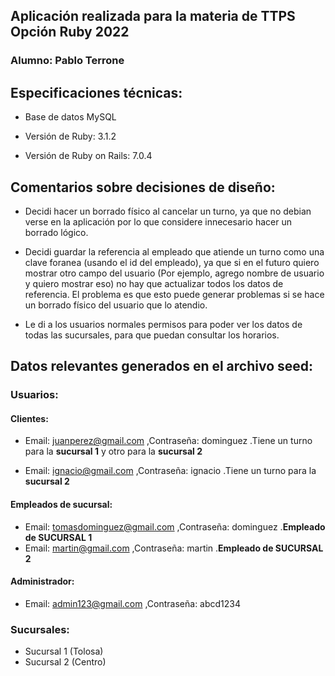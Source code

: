 ## Aplicación realizada para la materia de TTPS Opción Ruby 2022
### Alumno: Pablo Terrone

## Especificaciones técnicas:

* Base de datos MySQL

* Versión de Ruby: 3.1.2

* Versión de Ruby on Rails: 7.0.4

## Comentarios sobre decisiones de diseño:

* Decidi hacer un borrado físico al cancelar un turno, ya que no debian verse en la aplicación por lo que considere innecesario hacer un borrado lógico.

* Decidi guardar la referencia al empleado que atiende un turno como una clave foranea (usando el id del empleado), ya que si en el futuro quiero mostrar otro campo del usuario (Por ejemplo, agrego nombre de usuario y quiero mostrar eso) no hay que actualizar todos los datos de referencia. El problema es que esto puede generar problemas si se hace un borrado físico del usuario que lo atendio.

* Le di a los usuarios normales permisos para poder ver los datos de todas las sucursales, para que puedan consultar los horarios.


## Datos relevantes generados en el archivo seed:

### Usuarios:

#### Clientes:
* Email: juanperez@gmail.com ,Contraseña: dominguez .Tiene un turno para la **sucursal 1** y otro para la **sucursal 2**

* Email: ignacio@gmail.com ,Contraseña: ignacio .Tiene un turno para la **sucursal 2**

#### Empleados de sucursal:
* Email: tomasdominguez@gmail.com ,Contraseña: dominguez .**Empleado de SUCURSAL 1**
* Email: martin@gmail.com ,Contraseña: martin .**Empleado de SUCURSAL 2**

#### Administrador:
* Email: admin123@gmail.com ,Contraseña: abcd1234

### Sucursales:

* Sucursal 1 (Tolosa)
* Sucursal 2 (Centro)
